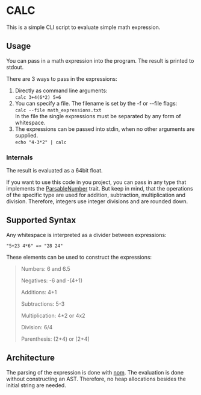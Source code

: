 # CALC

This is a simple CLI script to evaluate simple math expression.

## Usage

You can pass in a math expression into the program. The result is printed to stdout.

There are 3 ways to pass in the expressions:

1. Directly as command line arguments:\
   `calc 3+4(6*2) 5+6`
2. You can specify a file. The filename is set by the -f or --file flags:\
   `calc --file math_expressions.txt`\
   In the file the single expressions must be separated by any form of whitespace.
3. The expressions can be passed into stdin, when no other arguments are supplied.\
   `echo "4-3*2" | calc`

### Internals

The result is evaluated as a 64bit float.

If you want to use this code in you project, you can pass in any type that implements the [ParsableNumber](src/number.rs) trait.
But keep in mind, that the operations of the specific type are used for addition, subtraction, multiplication and division.
Therefore, integers use integer divisions and are rounded down.

## Supported Syntax

Any whitespace is interpreted as a divider between expressions:

    "5+23 4*6" => "28 24"

These elements can be used to construct the expressions:

> Numbers: 6 and 6.5
> 
> Negatives: -6 and -(4+1)
> 
> Additions: 4+1
> 
> Subtractions: 5-3
> 
> Multiplication: 4*2 or 4x2
> 
> Division: 6/4
> 
> Parenthesis: (2+4) or [2+4]

## Architecture

The parsing of the expression is done with [nom](https://crates.io/crates/nom).
The evaluation is done without constructing an AST.
Therefore, no heap allocations besides the initial string are needed.
